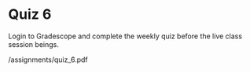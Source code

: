 <!--meta exposure: initial -->
<!--meta assessmentFormat: MultipleChoice, TrueFalse, ShortAnswer -->
<!--meta submissionVia: GradeScope -->
<!--meta instructionType: specific -->
<!--meta submissionFormatFlexibility: no -->
<!--meta submissionTopicFlexibility: no -->
<!--meta rubricAvailable: no -->
<!--meta rubricShared: no -->
<!--meta groupWork: no -->
<!--meta automatedGrading: 100 -->
<!--meta studentInstructionsLink: /assignments/quiz_6.pdf -->
<!--meta topics: functions, arrays, debugging -->

# Quiz 6

Login to Gradescope and complete the weekly quiz before the live class session beings.

/assignments/quiz_6.pdf
